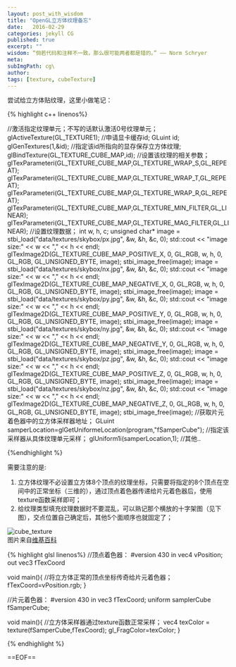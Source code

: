 ```yaml
---
layout: post_with_wisdom
title: "OpenGL立方体纹理备忘"
date:   2016-02-29
categories: jekyll CG
published: true
excerpt: ""
wisdom: “倘若代码和注释不一致，那么很可能两者都是错的。” —— Norm Schryer
meta: 
subImgPath: cg\
author: 
tags: [texture, cubeTexture]
---
```

尝试给立方体贴纹理，这里小做笔记：

{% highlight c++ linenos%}

//激活指定纹理单元；不写的话默认激活0号纹理单元；
glActiveTexture(GL_TEXTURE1);
//申请显卡缓存id;
GLuint id;
glGenTextures(1,&id);
//指定该id所指向的显存保存立方体纹理;
glBindTexture(GL_TEXTURE_CUBE_MAP,id);
//设置该纹理的相关参数；
glTexParameteri(GL_TEXTURE_CUBE_MAP,GL_TEXTURE_WRAP_S,GL_REPEAT);
glTexParameteri(GL_TEXTURE_CUBE_MAP,GL_TEXTURE_WRAP_T,GL_REPEAT);
glTexParameteri(GL_TEXTURE_CUBE_MAP,GL_TEXTURE_WRAP_R,GL_REPEAT);
glTexParameteri(GL_TEXTURE_CUBE_MAP,GL_TEXTURE_MIN_FILTER,GL_LINEAR);
glTexParameteri(GL_TEXTURE_CUBE_MAP,GL_TEXTURE_MAG_FILTER,GL_LINEAR);
//设置纹理数据；
int w, h, c;
unsigned char* image = stbi_load("data/textures/skybox/px.jpg", &w, &h, &c, 0);
std::cout << "image size:" << w << "," << h << endl;
glTexImage2D(GL_TEXTURE_CUBE_MAP_POSITIVE_X, 0, GL_RGB, w, h, 0, GL_RGB, GL_UNSIGNED_BYTE, image);
stbi_image_free(image);
image = stbi_load("data/textures/skybox/nx.jpg", &w, &h, &c, 0);
std::cout << "image size:" << w << "," << h << endl;
glTexImage2D(GL_TEXTURE_CUBE_MAP_NEGATIVE_X, 0, GL_RGB, w, h, 0, GL_RGB, GL_UNSIGNED_BYTE, image);
stbi_image_free(image);
image = stbi_load("data/textures/skybox/py.jpg", &w, &h, &c, 0);
std::cout << "image size:" << w << "," << h << endl;
glTexImage2D(GL_TEXTURE_CUBE_MAP_POSITIVE_Y, 0, GL_RGB, w, h, 0, GL_RGB, GL_UNSIGNED_BYTE, image);
stbi_image_free(image);
image = stbi_load("data/textures/skybox/ny.jpg", &w, &h, &c, 0);
std::cout << "image size:" << w << "," << h << endl;
glTexImage2D(GL_TEXTURE_CUBE_MAP_NEGATIVE_Y, 0, GL_RGB, w, h, 0, GL_RGB, GL_UNSIGNED_BYTE, image);
stbi_image_free(image);
image = stbi_load("data/textures/skybox/pz.jpg", &w, &h, &c, 0);
std::cout << "image size:" << w << "," << h << endl;
glTexImage2D(GL_TEXTURE_CUBE_MAP_POSITIVE_Z, 0, GL_RGB, w, h, 0, GL_RGB, GL_UNSIGNED_BYTE, image);
stbi_image_free(image);
image = stbi_load("data/textures/skybox/nz.jpg", &w, &h, &c, 0);
std::cout << "image size:" << w << "," << h << endl;
glTexImage2D(GL_TEXTURE_CUBE_MAP_NEGATIVE_Z, 0, GL_RGB, w, h, 0, GL_RGB, GL_UNSIGNED_BYTE, image);
stbi_image_free(image);
//获取片元着色器中的立方体采样器地址；
GLuint samperLocation=glGetUniformeLocation(program,"fSamperCube");
//指定该采样器从具体纹理单元采样；
glUniform1i(samperLocation,1);
//其他..

{%endhighlight %}

需要注意的是:

1. 立方体纹理不必设置立方体8个顶点的纹理坐标，只需要将指定的8个顶点在空间中的正常坐标（三维的），通过顶点着色器传递给片元着色器后，使用texture函数采样即可；
2. 给纹理类型填充纹理数据时不要混乱，可以熟记那个横放的十字架图（见下图），交点位置自己确定后，其他5个面顺序也就固定了；

![cube_texture][img_cube_texture] <br>图片来自[维基百科][site_url]


{% highlight glsl linenos%}
//顶点着色器：
#version 430
in vec4 vPosition;
out vec3 fTexCoord

void main(){
 //将立方体正常的顶点坐标传奇给片元着色器；
 fTexCoord=vPosition.rgb;
}

//片元着色器：
#version 430
in vec3 fTexCoord;
uniform samplerCube fSamperCube;

void main(){
 //立方体采样器通过texture函数正常采样；
 vec4 texColor = texture(fSamperCube,fTexCoord);
 gl_FragColor=texColor;
}

{% endhighlight %}

==EOF==

[img_cube_texture]:{{site.basepath}}{{site.imgpath}}{{page.subImgPath}}image_cube_texture.jpg "cube_texture"
[site_url]:https://en.wikipedia.org/wiki/Cube_mapping

